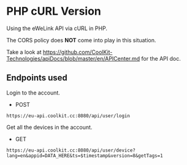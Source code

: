 # PHP cURL Version

Using the eWeLink API via cURL in PHP.

The CORS policy does **NOT** come into play in this situation.

Take a look at https://github.com/CoolKit-Technologies/apiDocs/blob/master/en/APICenter.md for the API doc.

## Endpoints used

Login to the account.

* POST

```
https://eu-api.coolkit.cc:8080/api/user/login
```

Get all the devices in the account.

* GET

```
https://eu-api.coolkit.cc:8080/api/user/device?lang=en&appid=DATA_HERE&ts=$timestamp&version=8&getTags=1
```